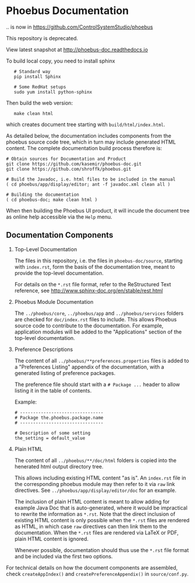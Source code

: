 Phoebus Documentation
=====================

.. is now in https://github.com/ControlSystemStudio/phoebus

This repository is deprecated.




View latest snapshot at http://phoebus-doc.readthedocs.io

To build local copy, you need to install sphinx
```
   # Standard way
   pip install Sphinx

   # Some RedHat setups
   sudo yum install python-sphinx
```

Then build the web version:
```
   make clean html
```

which creates document tree starting with `build/html/index.html`.

As detailed below, the documentation includes components from the phoebus source code tree,
which in turn may include generated HTML content.
The complete documentation build process therefore is:
```
# Obtain sources for Documentation and Product
git clone https://github.com/kasemir/phoebus-doc.git
git clone https://github.com/shroffk/phoebus.git

# Build the Javadoc, i.e. html files to be included in the manual
( cd phoebus/app/display/editor; ant -f javadoc.xml clean all )

# Building the documentation
( cd phoebus-doc; make clean html )
```

When then building the Phoebus UI product, it will incude the document tree
as online help accessible via the `Help` menu.


Documentation Components
------------------------

1) Top-Level Documentation

   The files in this repository, i.e. the files in `phoebus-doc/source`, starting with `index.rst`,
   form the basis of the documentation tree, meant to provide the top-level documentation.
   
   For details on the `*.rst` file format, refer to the
   ReStructured Text reference, see http://www.sphinx-doc.org/en/stable/rest.html

2) Phoebus Module Documentation

   The `../phoebus/core`, `../phoebus/app` and `../phoebus/services`
   folders are checked for `doc/index.rst` files to include.
   This allows Phoebus source code to contribute to the documentation.
   For example, application modules will be added
   to the "Applications" section of the top-level documentation.

3) Preference Descriptions

   The content of all `../phoebus/**preferences.properties` files
   is added to a "Preferences Listing" appendix of the documentation,
   with a generated listing of preference packages.
   
   The preference file should start with a `# Package ...` header
   to allow listing it in the table of contents.
   
   Example:
   
   ```
   # --------------------------------
   # Package the.phoebus.package.name
   # --------------------------------
   
   # Description of some setting
   the_setting = default_value
   ```
   
4) Plain HTML

   The content of all `../phoebus/**/doc/html` folders is copied into the
   henerated html output directory tree.
   
   This allows including existing HTML content "as is".
   An `index.rst` file in the corresponding phoebus module may then refer
   to it via `raw` link directives.
   See `../phoebus/app/display/editor/doc` for an example.
   
   The inclusion of plain HTML content is meant to allow adding for example
   Java Doc that is auto-generated, where it would be impractical to rewrite
   the information as `*.rst`.
   Note that the direct inclusion of existing HTML content is only possible when the
   `*.rst` files are rendered as HTML, in which case `raw` directives can
   then link them to the documentation.
   When the `*.rst` files are rendered via LaTeX or PDF, plain HTML content is ignored.
   
   Whenever possible, documentation should thus use the `*.rst` file format
   and be included via the first two options.
   

For technical details on how the document components are assembled,
check `createAppIndex()` and `createPreferenceAppendix()` in `source/conf.py`.



